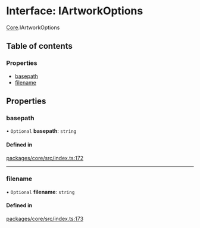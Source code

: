 # Interface: IArtworkOptions

[Core](../modules/Core.md).IArtworkOptions

## Table of contents

### Properties

- [basepath](Core.IArtworkOptions.md#basepath)
- [filename](Core.IArtworkOptions.md#filename)

## Properties

### basepath

• `Optional` **basepath**: `string`

#### Defined in

[packages/core/src/index.ts:172](https://github.com/iniquitybbs/iniquity/blob/29195b9/packages/core/src/index.ts#L172)

___

### filename

• `Optional` **filename**: `string`

#### Defined in

[packages/core/src/index.ts:173](https://github.com/iniquitybbs/iniquity/blob/29195b9/packages/core/src/index.ts#L173)
